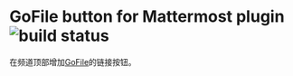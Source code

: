 # GoFile button for Mattermost plugin ![build status](https://github.com/ecator/mm-plugin-gofile-btn/actions/workflows/build.yml/badge.svg)

 在频道顶部增加[GoFile](https://github.com/ecator/gofile)的链接按钮。 
